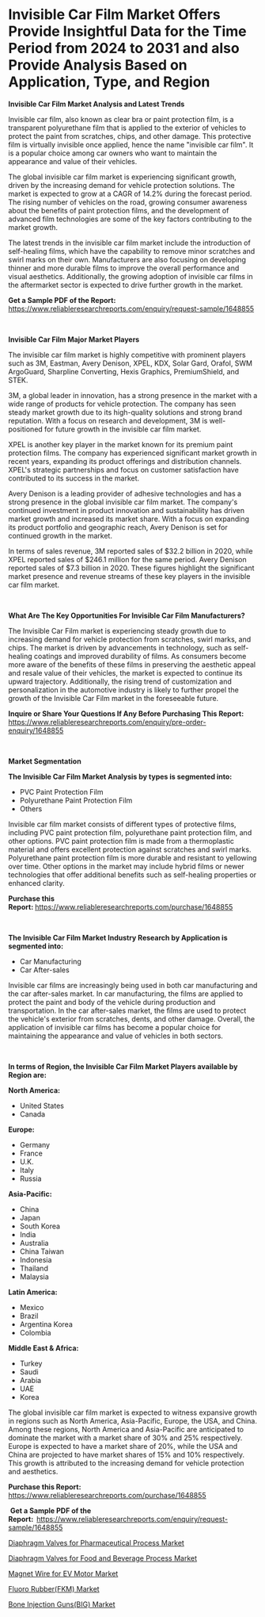 <p><h1>Invisible Car Film Market Offers Provide Insightful Data for the Time Period from 2024 to 2031 and also Provide Analysis Based on Application, Type, and Region</h1></p><p><strong>Invisible Car Film Market Analysis and Latest Trends</strong></p>
<p><p>Invisible car film, also known as clear bra or paint protection film, is a transparent polyurethane film that is applied to the exterior of vehicles to protect the paint from scratches, chips, and other damage. This protective film is virtually invisible once applied, hence the name "invisible car film". It is a popular choice among car owners who want to maintain the appearance and value of their vehicles.</p><p>The global invisible car film market is experiencing significant growth, driven by the increasing demand for vehicle protection solutions. The market is expected to grow at a CAGR of 14.2% during the forecast period. The rising number of vehicles on the road, growing consumer awareness about the benefits of paint protection films, and the development of advanced film technologies are some of the key factors contributing to the market growth.</p><p>The latest trends in the invisible car film market include the introduction of self-healing films, which have the capability to remove minor scratches and swirl marks on their own. Manufacturers are also focusing on developing thinner and more durable films to improve the overall performance and visual aesthetics. Additionally, the growing adoption of invisible car films in the aftermarket sector is expected to drive further growth in the market.</p></p>
<p><strong>Get a Sample PDF of the Report:&nbsp;</strong> <a href="https://www.reliableresearchreports.com/enquiry/request-sample/1648855">https://www.reliableresearchreports.com/enquiry/request-sample/1648855</a></p>
<p>&nbsp;</p>
<p><strong>Invisible Car Film Major Market Players</strong></p>
<p><p>The invisible car film market is highly competitive with prominent players such as 3M, Eastman, Avery Denison, XPEL, KDX, Solar Gard, Orafol, SWM ArgoGuard, Sharpline Converting, Hexis Graphics, PremiumShield, and STEK. </p><p>3M, a global leader in innovation, has a strong presence in the market with a wide range of products for vehicle protection. The company has seen steady market growth due to its high-quality solutions and strong brand reputation. With a focus on research and development, 3M is well-positioned for future growth in the invisible car film market.</p><p>XPEL is another key player in the market known for its premium paint protection films. The company has experienced significant market growth in recent years, expanding its product offerings and distribution channels. XPEL's strategic partnerships and focus on customer satisfaction have contributed to its success in the market.</p><p>Avery Denison is a leading provider of adhesive technologies and has a strong presence in the global invisible car film market. The company's continued investment in product innovation and sustainability has driven market growth and increased its market share. With a focus on expanding its product portfolio and geographic reach, Avery Denison is set for continued growth in the market.</p><p>In terms of sales revenue, 3M reported sales of $32.2 billion in 2020, while XPEL reported sales of $246.1 million for the same period. Avery Denison reported sales of $7.3 billion in 2020. These figures highlight the significant market presence and revenue streams of these key players in the invisible car film market.</p></p>
<p>&nbsp;</p>
<p><strong>What Are The Key Opportunities For Invisible Car Film Manufacturers?</strong></p>
<p><p>The Invisible Car Film market is experiencing steady growth due to increasing demand for vehicle protection from scratches, swirl marks, and chips. The market is driven by advancements in technology, such as self-healing coatings and improved durability of films. As consumers become more aware of the benefits of these films in preserving the aesthetic appeal and resale value of their vehicles, the market is expected to continue its upward trajectory. Additionally, the rising trend of customization and personalization in the automotive industry is likely to further propel the growth of the Invisible Car Film market in the foreseeable future.</p></p>
<p><strong>Inquire or Share Your Questions If Any Before Purchasing This Report:</strong> <a href="https://www.reliableresearchreports.com/enquiry/pre-order-enquiry/1648855">https://www.reliableresearchreports.com/enquiry/pre-order-enquiry/1648855</a></p>
<p>&nbsp;</p>
<p><strong>Market Segmentation</strong></p>
<p><strong>The Invisible Car Film Market Analysis by types is segmented into:</strong></p>
<p><ul><li>PVC Paint Protection Film</li><li>Polyurethane Paint Protection Film</li><li>Others</li></ul></p>
<p><p>Invisible car film market consists of different types of protective films, including PVC paint protection film, polyurethane paint protection film, and other options. PVC paint protection film is made from a thermoplastic material and offers excellent protection against scratches and swirl marks. Polyurethane paint protection film is more durable and resistant to yellowing over time. Other options in the market may include hybrid films or newer technologies that offer additional benefits such as self-healing properties or enhanced clarity.</p></p>
<p><strong>Purchase this Report:&nbsp;</strong><a href="https://www.reliableresearchreports.com/purchase/1648855">https://www.reliableresearchreports.com/purchase/1648855</a></p>
<p>&nbsp;</p>
<p><strong>The Invisible Car Film Market Industry Research by Application is segmented into:</strong></p>
<p><ul><li>Car Manufacturing</li><li>Car After-sales</li></ul></p>
<p><p>Invisible car films are increasingly being used in both car manufacturing and the car after-sales market. In car manufacturing, the films are applied to protect the paint and body of the vehicle during production and transportation. In the car after-sales market, the films are used to protect the vehicle's exterior from scratches, dents, and other damage. Overall, the application of invisible car films has become a popular choice for maintaining the appearance and value of vehicles in both sectors.</p></p>
<p>&nbsp;</p>
<p><strong>In terms of Region, the Invisible Car Film Market Players available by Region are:</strong></p>
<p>
    <p> <strong> North America: </strong>
        <ul>
            <li>United States</li>
            <li>Canada</li>
        </ul>
        </p> 
    <p> <strong> Europe: </strong>
        <ul>
            <li>Germany</li>
            <li>France</li>
            <li>U.K.</li>
            <li>Italy</li>
            <li>Russia</li>
        </ul>
        </p> 
    <p> <strong> Asia-Pacific: </strong>
        <ul>
            <li>China</li>
            <li>Japan</li>
            <li>South Korea</li>
            <li>India</li>
            <li>Australia</li>
            <li>China Taiwan</li>
            <li>Indonesia</li>
            <li>Thailand</li>
            <li>Malaysia</li>
        </ul>
        </p> 
    <p> <strong> Latin America: </strong>
        <ul>
            <li>Mexico</li>
            <li>Brazil</li>
            <li>Argentina Korea</li>
            <li>Colombia</li>
        </ul>
        </p> 
    <p> <strong> Middle East & Africa: </strong>
        <ul>
            <li>Turkey</li>
            <li>Saudi</li>
            <li>Arabia</li>
            <li>UAE</li>
            <li>Korea</li>
        </ul>
    </p>
    </p>
<p><p>The global invisible car film market is expected to witness expansive growth in regions such as North America, Asia-Pacific, Europe, the USA, and China. Among these regions, North America and Asia-Pacific are anticipated to dominate the market with a market share of 30% and 25% respectively. Europe is expected to have a market share of 20%, while the USA and China are projected to have market shares of 15% and 10% respectively. This growth is attributed to the increasing demand for vehicle protection and aesthetics.</p></p>
<p><strong>Purchase this Report: </strong><a href="https://www.reliableresearchreports.com/purchase/1648855">https://www.reliableresearchreports.com/purchase/1648855</a></p>
<p>&nbsp;<strong>Get a Sample PDF of the Report:&nbsp;&nbsp;</strong><a href="https://www.reliableresearchreports.com/enquiry/request-sample/1648855">https://www.reliableresearchreports.com/enquiry/request-sample/1648855</a></p>
<p><strong></strong></p>
<p><p><a href="https://github.com/joannesouthgate/Market-Research-Report-List-2/blob/main/diaphragm-valves-for-pharmaceutical-process-market.md">Diaphragm Valves for Pharmaceutical Process Market</a></p><p><a href="https://github.com/wwwkeltoum/Market-Research-Report-List-2/blob/main/diaphragm-valves-for-food-and-beverage-process-market.md">Diaphragm Valves for Food and Beverage Process Market</a></p><p><a href="https://github.com/sofayahoo2023/Market-Research-Report-List-3/blob/main/magnet-wire-for-ev-motor-market.md">Magnet Wire for EV Motor Market</a></p><p><a href="https://issuu.com/reportprime-2/docs/fluoro-rubberfkm-market-size-2030.pptx">Fluoro Rubber(FKM) Market</a></p><p><a href="https://issuu.com/reportprime-2/docs/bone-injection-gunsbig-market-size-2030.pptx">Bone Injection Guns(BIG) Market</a></p></p>